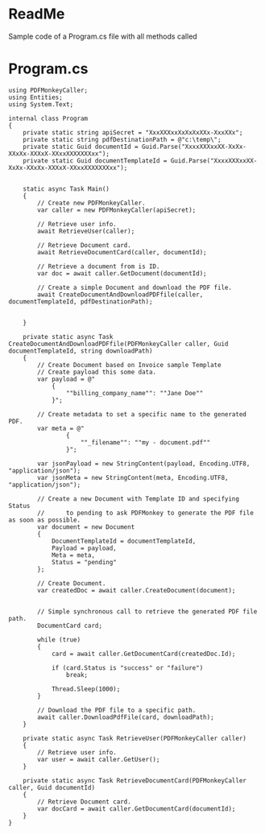 # ReadMe

Sample code of a Program.cs file with all methods called

# Program.cs

    using PDFMonkeyCaller;
    using Entities;
    using System.Text;
    
    internal class Program
    {
        private static string apiSecret = "XxxXXXxxXxXxXxXXx-XxxXXx";
        private static string pdfDestinationPath = @"c:\temp\";
        private static Guid documentId = Guid.Parse("XxxxXXXxxXX-XxXx-XXxXx-XXXxX-XXxxXXXXXXXxx");
        private static Guid documentTemplateId = Guid.Parse("XxxxXXXxxXX-XxXx-XXxXx-XXXxX-XXxxXXXXXXXxx");


        static async Task Main()
        {
            // Create new PDFMonkeyCaller.
            var caller = new PDFMonkeyCaller(apiSecret);

            // Retrieve user info.
            await RetrieveUser(caller);

            // Retrieve Document card.
            await RetrieveDocumentCard(caller, documentId);

            // Retrieve a document from is ID.
            var doc = await caller.GetDocument(documentId);
            
            // Create a simple Document and download the PDF file.
            await CreateDocumentAndDownloadPDFfile(caller, documentTemplateId, pdfDestinationPath);
            
           
        }

        private static async Task CreateDocumentAndDownloadPDFfile(PDFMonkeyCaller caller, Guid documentTemplateId, string downloadPath)
        {
            // Create Document based on Invoice sample Template
            // Create payload this some data.
            var payload = @"
                {            
                    ""billing_company_name"": ""Jane Doe""
                }";

            // Create metadata to set a specific name to the generated PDF.
            var meta = @"
                    {
                        ""_filename"": ""my - document.pdf""
                    }";

            var jsonPayload = new StringContent(payload, Encoding.UTF8, "application/json");
            var jsonMeta = new StringContent(meta, Encoding.UTF8, "application/json");

            // Create a new Document with Template ID and specifying Status
            //      to pending to ask PDFMonkey to generate the PDF file as soon as possible.
            var document = new Document
            {
                DocumentTemplateId = documentTemplateId,
                Payload = payload,
                Meta = meta,
                Status = "pending"
            };

            // Create Document.
            var createdDoc = await caller.CreateDocument(document);


            // Simple synchronous call to retrieve the generated PDF file path.
            DocumentCard card;

            while (true)
            {
                card = await caller.GetDocumentCard(createdDoc.Id);

                if (card.Status is "success" or "failure")
                    break;

                Thread.Sleep(1000);
            }

            // Download the PDF file to a specific path.
            await caller.DownloadPdfFile(card, downloadPath);
        }

        private static async Task RetrieveUser(PDFMonkeyCaller caller)
        {
            // Retrieve user info.
            var user = await caller.GetUser();
        }

        private static async Task RetrieveDocumentCard(PDFMonkeyCaller caller, Guid documentId)
        {
            // Retrieve Document card.
            var docCard = await caller.GetDocumentCard(documentId);
        }
    }
